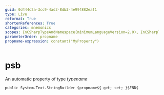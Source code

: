 ```yaml
---
guid: 0d444c2a-3cc9-4ad3-8db3-4e994882eaf1
type: Live
reformat: True
shortenReferences: True
categories: mnemonics
scopes: InCSharpTypeAndNamespace(minimumLanguageVersion=2.0), InCSharpTypeMember(minimumLanguageVersion=2.0)
parameterOrder: propname
propname-expression: constant("MyProperty")
---
```


# psb

An automatic property of type $typename$

```
public System.Text.StringBuilder $propname${ get; set; }$END$
```
